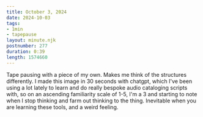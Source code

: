 ```yaml
---
title: October 3, 2024
date: 2024-10-03
tags:
- 1min
- tapepause
layout: minute.njk
postnumber: 277
duration: 0:39
length: 1574660
---
```

Tape pausing with a piece of my own. Makes me think of the structures differently.   I made this image in 30 seconds with chatgpt, which I've been using a lot lately to learn and do really bespoke audio cataloging scripts with, so on an ascending familiarity scale of 1-5, I'm a 3 and starting to note when I stop thinking and farm out thinking to the thing. Inevitable when you are learning these tools, and a weird feeling.    
